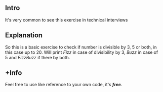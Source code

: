 ## Intro ##
It's very common to see this exercise in technical interviews 

## Explanation ##
So this is a basic exercise to check if number is divisible by 3, 5 or both, in this case up to 20.
Will print *Fizz* in case of divisibility by 3, *Buzz* in case of 5 and *FizzBuzz* if there by both.

## +Info ##
Feel free to use like reference to your own code, it's _**free**_.
